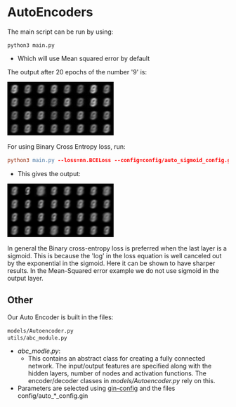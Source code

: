 # AutoEncoders


The main script can be run by using:

```
python3 main.py
```

- Which will use Mean squared error by default

The output after 20 epochs of the number '9' is:

![](./MSELoss/Image_epoch_20.png)

For using Binary Cross Entropy loss, run:

```l
python3 main.py --loss=nn.BCELoss --config=config/auto_sigmoid_config.gin --epochs=50
```

- This gives the output:



![](./BCELoss/Image_epoch_50.png)



In general the Binary cross-entropy loss is preferred when the last layer is a sigmoid.  This is because the 'log' in the loss equation is well canceled out by the exponential in the sigmoid.  Here it can be shown to have sharper results.  In the Mean-Squared error example we do not use sigmoid in the output layer.





## Other

Our Auto Encoder is built in the files:

```
models/Autoencoder.py
utils/abc_module.py
```

- *abc\_modle.py*:
  - This contains an abstract class for creating a fully connected network.  The input/output features are specified along with the hidden layers, number of nodes and activation functions.  The encoder/decoder classes in *models/Autoencoder.py* rely on this.
- Parameters are selected using [gin-config](https://pypi.org/project/gin-config/) and the files config/auto\_*\_config.gin

